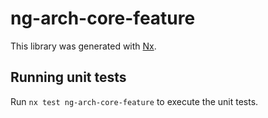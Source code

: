 # ng-arch-core-feature

This library was generated with [Nx](https://nx.dev).

## Running unit tests

Run `nx test ng-arch-core-feature` to execute the unit tests.
